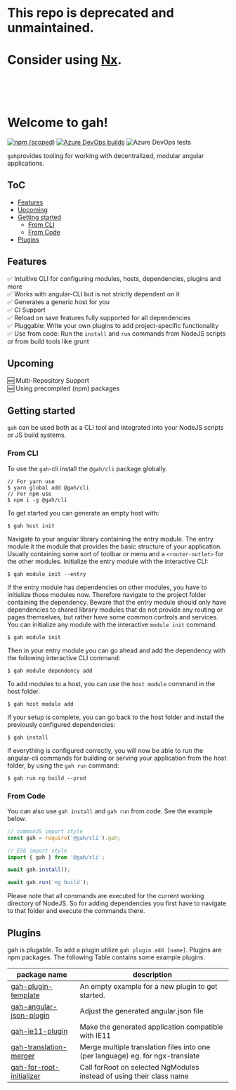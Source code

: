 # This repo is deprecated and unmaintained.
# Consider using [Nx](https://nx.dev/).


<br><br><br>



# Welcome to gah!
[![npm (scoped)](https://img.shields.io/npm/v/@gah/cli?style=for-the-badge)](https://www.npmjs.com/package/@gah/cli)
[![Azure DevOps builds](https://img.shields.io/azure-devops/build/loaderb0t/3ce5d05a-5c08-4670-964e-03d678d3bbd6/27?style=for-the-badge)](https://dev.azure.com/loaderb0t/gah/_build?definitionId=27)
![Azure DevOps tests](https://img.shields.io/azure-devops/tests/loaderb0t/gah/27?style=for-the-badge)

`gah`provides tooling for working with decentralized, modular angular applications.

## ToC
- [Features](#features)
- [Upcoming](#upcoming)
- [Getting started](#getting-started)
  * [From CLI](#from-cli)
  * [From Code](#from-code)
- [Plugins](#plugins)


## Features
✅ Intuitive CLI for configuring modules, hosts, dependencies, plugins and more  
✅ Works with angular-CLI but is not strictly dependent on it  
✅ Generates a generic host for you  
✅ CI Support  
✅ Reload on save features fully supported for all dependencies  
✅ Pluggable: Write your own plugins to add project-specific functionality  
✅ Use from code: Run the `install` and `run` commands from NodeJS scripts or from build tools like grunt  

## Upcoming
🆕 Multi-Repository Support  
🆕 Using precompiled (npm) packages   

## Getting started
`gah` can be used both as a CLI tool and integrated into your NodeJS scripts or JS build systems.

### From CLI
To use the `gah`-cli install the `@gah/cli` package globally.
```
// For yarn use
$ yarn global add @gah/cli
// For npm use
$ npm i -g @gah/cli
```
To get started you can generate an empty host with:
```
$ gah host init
```
Navigate to your angular library containing the entry module. The entry module it the module that provides the basic structure of your application. Usually containing some sort of toolbar or menu and a `<router-outlet>` for the other modules. Initialize the entry module with the interactive CLI:
```
$ gah module init --entry
```
If the entry module has dependencies on other modules, you have to initialize those modules now. Therefore navigate to the project folder containing the dependency. Beware that the entry module should only have dependencies to shared library modules that do not provide any routing or pages themselves, but rather have some common controls and services. You can initialize any module with the interactive `module init` command.
```
$ gah module init
```
Then in your entry module you can go ahead and add the dependency with the following interactive CLI command:
```
$ gah module dependency add
```
To add modules to a host, you can use the `host module` command in the host folder.
```
$ gah host module add
```
If your setup is complete, you can go back to the host folder and install the previously configured dependencies:
```
$ gah install
```
If everything is configured correctly, you will now  be able to run the angular-cli commands for building or serving your application from the host folder, by using the `gah run` command:
```
$ gah run ng build --prod
```

### From Code
You can also use `gah install` and `gah run` from code. See the example below.
```TypeScript
// commonJS import style
const gah = require('@gah/cli').gah;

// ES6 import style
import { gah } from '@gah/cli';

await gah.install();

await gah.run('ng build');
```
Please note that all commands are executed for the current working directory of NodeJS. So for adding dependencies you first have to navigate to that folder and execute the commands there.

## Plugins
gah is plugable. To add a plugin utilize `gah plugin add [name]`. Plugins are npm packages.
The following Table contains some example plugins:

| package name                                                                    | description                                                                    |
|---------------------------------------------------------------------------------|--------------------------------------------------------------------------------|
| [gah-plugin-template](https://github.com/gahjs/gah-plugin-template)             | An empty example for a new plugin to get started.                              |
| [gah-angular-json-plugin](https://github.com/gahjs/gah-angular-json-plugin)     | Adjust the generated angular.json file                                         |
| [gah-ie11-plugin](https://github.com/gahjs/gah-ie11-plugin)                     | Make the generated application compatible with IE11                            |
| [gah-translation-merger](https://github.com/gahjs/gah-translation-merger)       | Merge multiple translation files into one (per language) eg. for ngx-translate |
| [gah-for-root-initializer](https://github.com/gahjs/gah-for-root-initializer)   | Call forRoot on selected NgModules instead of using their class name           |

